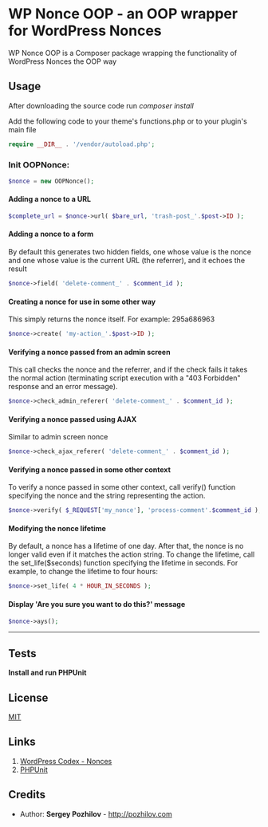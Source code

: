 # WP Nonce OOP - an OOP wrapper for WordPress Nonces

WP Nonce OOP is a Composer package wrapping the functionality of WordPress Nonces the OOP way


## Usage

After downloading the source code run _composer install_

Add the following code to your theme's functions.php or to your plugin's main file

```php
require __DIR__ . '/vendor/autoload.php';
```


### Init OOPNonce:

```php
$nonce = new OOPNonce();
```


#### Adding a nonce to a URL

```php
$complete_url = $nonce->url( $bare_url, 'trash-post_'.$post->ID );
```


#### Adding a nonce to a form

By default this generates two hidden fields, one whose value is the nonce and one whose value is
the current URL (the referrer), and it echoes the result

```php
$nonce->field( 'delete-comment_' . $comment_id );
```


#### Creating a nonce for use in some other way

This simply returns the nonce itself. For example: 295a686963

```php
$nonce->create( 'my-action_'.$post->ID );
```


#### Verifying a nonce passed from an admin screen

This call checks the nonce and the referrer, and if the check fails it takes the normal
action (terminating script execution with a "403 Forbidden" response and an error message).

```php
$nonce->check_admin_referer( 'delete-comment_' . $comment_id );
```


#### Verifying a nonce passed using AJAX

Similar to admin screen nonce

```php
$nonce->check_ajax_referer( 'delete-comment_' . $comment_id );
```


#### Verifying a nonce passed in some other context

To verify a nonce passed in some other context, call verify() function specifying the nonce and the string representing the action.

```php
$nonce->verify( $_REQUEST['my_nonce'], 'process-comment'.$comment_id );
```


#### Modifying the nonce lifetime

By default, a nonce has a lifetime of one day. After that, the nonce is no longer valid even if it matches the action string.
To change the lifetime, call the set_life($seconds) function specifying the lifetime in seconds.
For example, to change the lifetime to four hours:

```php
$nonce->set_life( 4 * HOUR_IN_SECONDS );
```


#### Display 'Are you sure you want to do this?' message

```php
$nonce->ays();
```


--------


## Tests

**Install and run PHPUnit**


## License

[MIT](https://opensource.org/licenses/MIT)


## Links

1. [WordPress Codex - Nonces](https://codex.wordpress.org/WordPress_Nonces)
2. [PHPUnit](https://phpunit.de)


## Credits

* Author: **Sergey Pozhilov** - http://pozhilov.com
